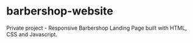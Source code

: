 # barbershop-website
Private project - Responsive Barbershop Landing Page built with HTML, CSS and Javascript.
